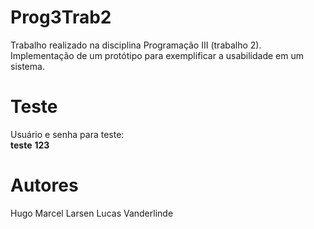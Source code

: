 # Prog3Trab2

Trabalho realizado na disciplina Programação III (trabalho 2).
Implementação de um protótipo para exemplificar a usabilidade em um sistema.

# Teste
Usuário e senha para teste:
<br><b>teste</b>
<b>123</b>

# Autores
Hugo Marcel Larsen
Lucas Vanderlinde
